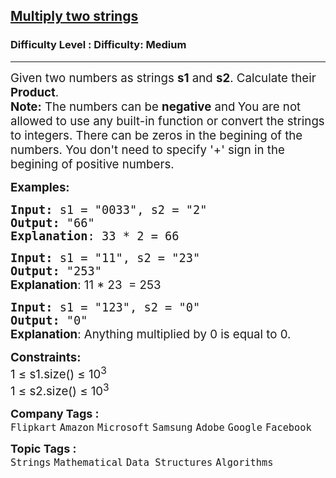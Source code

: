 <h2><a href="https://www.geeksforgeeks.org/problems/multiply-two-strings/1?_gl=1*cr731t*_up*MQ..*_gs*MQ..&gclid=CjwKCAjwq7fABhB2EiwAwk-YbPWJMvI22TfOksvlQPAaTX8QWZvZKSpozDYFnm8fE-JvX2qKwJS24BoCHHQQAvD_BwE&gbraid=0AAAAAC9yBkDycXSOdWu9X2TdBe8Bog90d">Multiply two strings</a></h2><h3>Difficulty Level : Difficulty: Medium</h3><hr><div class="problems_problem_content__Xm_eO"><p><span style="font-size: 14pt;">Given two numbers as strings <strong>s1</strong> and <strong>s2</strong>. Calculate their <strong>Product</strong>.<br><strong>Note:</strong> The numbers can be <strong>negative</strong> and<strong>&nbsp;</strong>You are not allowed to use any built-in function or convert the strings to integers. There can be zeros in the begining of the numbers. You don't need to specify '+' sign in the begining of positive numbers.</span></p>
<p><span style="font-size: 14pt;"><strong>Examples:</strong></span></p>
<pre><span style="font-size: 14pt;"><strong>Input: </strong>s1 = "0033", s2 = "2"
<strong>Output: </strong>"66"<br><strong>Explanation</strong>: 33 * 2 = 66</span></pre>
<pre><span style="font-size: 14pt;"><strong>Input: </strong>s1 = "11", s2 = "23"
<strong>Output: </strong>"253"<br><strong style="font-size: 14pt; font-family: -apple-system, BlinkMacSystemFont, 'Segoe UI', Roboto, Oxygen, Ubuntu, Cantarell, 'Open Sans', 'Helvetica Neue', sans-serif;">Explanation</strong><span style="font-size: 14pt; font-family: -apple-system, BlinkMacSystemFont, 'Segoe UI', Roboto, Oxygen, Ubuntu, Cantarell, 'Open Sans', 'Helvetica Neue', sans-serif;">: 11 * 23  = 253</span></span></pre>
<pre><span style="font-size: 14pt;"><strong>Input: </strong>s1 = "123", s2 = "0"
<strong>Output: </strong>"0"<br></span><strong style="font-size: 14pt; font-family: -apple-system, BlinkMacSystemFont, 'Segoe UI', Roboto, Oxygen, Ubuntu, Cantarell, 'Open Sans', 'Helvetica Neue', sans-serif;">Explanation</strong><span style="font-size: 14pt; font-family: -apple-system, BlinkMacSystemFont, 'Segoe UI', Roboto, Oxygen, Ubuntu, Cantarell, 'Open Sans', 'Helvetica Neue', sans-serif;">: Anything multiplied by 0 is equal to 0.</span></pre>
<p><span style="font-size: 14pt;"><strong>Constraints:</strong><br>1 ≤ s1.size() ≤ 10<sup>3</sup><br></span><span style="font-size: 14pt;">1 ≤ s2.size() ≤ 10<sup>3</sup></span></p></div><p><span style=font-size:18px><strong>Company Tags : </strong><br><code>Flipkart</code>&nbsp;<code>Amazon</code>&nbsp;<code>Microsoft</code>&nbsp;<code>Samsung</code>&nbsp;<code>Adobe</code>&nbsp;<code>Google</code>&nbsp;<code>Facebook</code>&nbsp;<br><p><span style=font-size:18px><strong>Topic Tags : </strong><br><code>Strings</code>&nbsp;<code>Mathematical</code>&nbsp;<code>Data Structures</code>&nbsp;<code>Algorithms</code>&nbsp;
